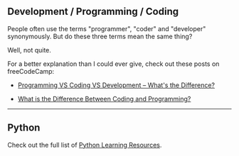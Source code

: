 ## Development / Programming / Coding

People often  use the terms "programmer", "coder" and "developer" synonymously. But do these three terms mean the same thing?

Well, not quite.

For a better explanation than I could ever give, check out these posts on freeCodeCamp:

- [Programming VS Coding VS Development – What's the Difference?](https://www.freecodecamp.org/news/programming-coding-developement-whats-the-difference/)

- [What is the Difference Between Coding and Programming?](https://www.freecodecamp.org/news/difference-between-coding-and-programming/)

---

## Python

Check out the full list of [Python Learning Resources](python/README.md).

